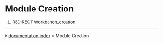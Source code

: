 # Module Creation
1.  REDIRECT [Workbench_creation](Workbench_creation.md)



---
⏵ [documentation index](../README.md) > Module Creation
